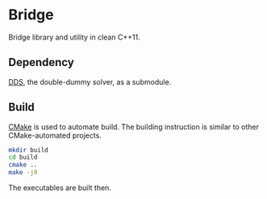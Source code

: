 Bridge
======
Bridge library and utility in clean C++11.

## Dependency ##
[DDS][dds], the double-dummy solver, as a submodule.

## Build ##
[CMake][cmake] is used to automate build.  The building instruction is similar
to other CMake-automated projects.

```sh
mkdir build
cd build
cmake ..
make -j8
```

The executables are built then.

[cmake]: https://cmake.org/
[dds]: https://github.com/dds-bridge/dds
